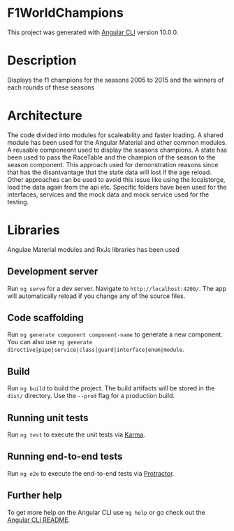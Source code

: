 # F1WorldChampions

This project was generated with [Angular CLI](https://github.com/angular/angular-cli) version 10.0.0.

# Description

Displays the f1 champions for the seasons 2005 to 2015 and the winners of each rounds of these seasons

# Architecture 

The code divided into modules for scaleability and faster loading. A shared module has been used for the Angular Material and other common modules.
A reusable componeent used to display the seasons champions.
A state has been used to pass the RaceTable and the champion of the season to the season component.
This approach used for demonstration reasons since that has the disantvantage that the state data will lost if the age reload.
Other approaches can be used to avoid this issue like using the localstorge, load the data again from the api etc.
Specific folders have been used for the interfaces, services and the mock data and mock service used for the testing.

# Libraries

Angulae Material modules and RxJs libraries has been used

## Development server

Run `ng serve` for a dev server. Navigate to `http://localhost:4200/`. The app will automatically reload if you change any of the source files.

## Code scaffolding

Run `ng generate component component-name` to generate a new component. You can also use `ng generate directive|pipe|service|class|guard|interface|enum|module`.

## Build

Run `ng build` to build the project. The build artifacts will be stored in the `dist/` directory. Use the `--prod` flag for a production build.

## Running unit tests

Run `ng test` to execute the unit tests via [Karma](https://karma-runner.github.io).

## Running end-to-end tests

Run `ng e2e` to execute the end-to-end tests via [Protractor](http://www.protractortest.org/).

## Further help

To get more help on the Angular CLI use `ng help` or go check out the [Angular CLI README](https://github.com/angular/angular-cli/blob/master/README.md).
